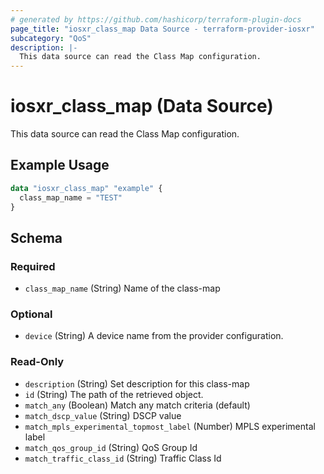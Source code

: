 ```yaml
---
# generated by https://github.com/hashicorp/terraform-plugin-docs
page_title: "iosxr_class_map Data Source - terraform-provider-iosxr"
subcategory: "QoS"
description: |-
  This data source can read the Class Map configuration.
---
```


# iosxr_class_map (Data Source)

This data source can read the Class Map configuration.

## Example Usage

```terraform
data "iosxr_class_map" "example" {
  class_map_name = "TEST"
}
```

<!-- schema generated by tfplugindocs -->
## Schema

### Required

- `class_map_name` (String) Name of the class-map

### Optional

- `device` (String) A device name from the provider configuration.

### Read-Only

- `description` (String) Set description for this class-map
- `id` (String) The path of the retrieved object.
- `match_any` (Boolean) Match any match criteria (default)
- `match_dscp_value` (String) DSCP value
- `match_mpls_experimental_topmost_label` (Number) MPLS experimental label
- `match_qos_group_id` (String) QoS Group Id
- `match_traffic_class_id` (String) Traffic Class Id
